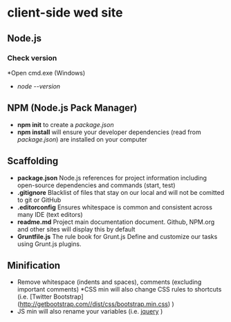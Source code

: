 # client-side wed site

## Node.js

### Check version
*Open cmd.exe (Windows)
* *node --version*

## NPM (Node.js Pack Manager)
* **npm init** to create a *package.json*
* **npm install** will ensure your developer dependencies (read from *package.json*) are installed on your computer

## Scaffolding
* **package.json** Node.js references for project information including open-source dependencies and commands (start, test)
* **.gitignore** Blacklist of files that stay on our local and will not be comitted to git or GitHub
* **.editorconfig** Ensures whitespace is common and consistent  across many IDE (text editors)
* **readme.md** Project main documentation document. Github, NPM.org and other sites will display this by default
* **Gruntfile.js** The rule book for Grunt.js Define and customize our tasks using Grunt.js plugins.

## Minification
* Remove whitespace (indents and spaces), comments (excluding important comments)
*CSS min will also change CSS rules to shortcuts (i.e. [Twitter Bootstrap] (http://getbootstrap.com//dist/css/bootstrap.min.css) )
* JS min will also rename your variables (i.e. [jquery](http://code.jquery.com/jquery-1.10.2.min.js) )

